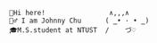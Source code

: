 ```
👋Hi here!                ∧,,,∧
🙋‍♂️ I am Johnny Chu      ( ̳• · • ̳)
🎓M.S.student at NTUST  /    づ♡
```
<!--
**Johnn9sb/Johnn9sb** is a ✨ _special_ ✨ repository because its `README.md` (this file) appears on your GitHub profile.

Here are some ideas to get you started:

- 🔭 I’m currently working on ...
- 🌱 I’m currently learning ...
- 👯 I’m looking to collaborate on ...
- 🤔 I’m looking for help with ...
- 💬 Ask me about ...
- 📫 How to reach me: ...
- 😄 Pronouns: ...
- ⚡ Fun fact: ...
-->
